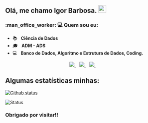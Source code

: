 <h2> Olá, me chamo <strong>Igor Barbosa</strong>. <img src="https://cdn-icons-gif.flaticon.com/17122/17122515.gif" width="25"></h2>

<h3> :man_office_worker: 💻 Quem sou eu: </h3>

- :books: &nbsp; <strong>Ciência de Dados</strong>
- 🎓 &nbsp; <strong>ADM - ADS</strong>
- :computer: &nbsp; <strong>Banco de Dados, Algoritmo e Estrutura de Dados, Coding.</strong>

<p align="center">

  <a href="https://www.linkedin.com/in/igorbarbosaws/">
    <img src="https://img.shields.io/badge/linkedin-%230077B5.svg?&style=for-the-badge&logo=linkedin&logoColor=white" />
  </a>&nbsp;&nbsp;
  <a href="https://www.instagram.com/igorbarbosaws/">
    <img src="https://img.shields.io/badge/instagram-%23E4405F.svg?&style=for-the-badge&logo=instagram&logoColor=white" />        
  </a>&nbsp;&nbsp;
  <a href="https://x.com/igorbarbosaws/">
    <img src="https://img.shields.io/badge/twitter-%231DA1F2.svg?&style=for-the-badge&logo=twitter&logoColor=white" />        
  </a>&nbsp;&nbsp;
  
</p>


## Algumas estatísticas minhas:

<a href="https://github.com/igorbarbosaws">
  <img align="center" src="https://github-readme-stats.vercel.app/api?username=igorbarbosaws&show_icons=true&theme=radical" alt="Github status" />
</a>

<p align="left"> <img src="https://komarev.com/ghpvc/?username=igorbarbosaws" alt="Status" /> </p>

### Obrigado por visitar!!
